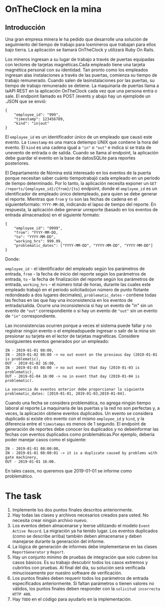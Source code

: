 # OnTheClock en la mina

## Introducción

Una gran empresa minera le ha pedido que desarrolle una solución de seguimiento del tiempo de trabajo para losmineros que trabajan para ellos bajo tierra. La aplicación se llamará OnTheClock y utilizará Ruby On Rails.

Los mineros ingresan a su lugar de trabajo a través de puertas equipadas con lectores de tarjetas magnéticas.Cada empleado tiene una tarjeta magnética personal con su identidad. Tan pronto como los empleados ingresan alas instalaciones a través de las puertas, comienza su tiempo de trabajo remunerado. Cuando salen de lasinstalaciones por las puertas, su tiempo de trabajo remunerado se detiene. La maquinaria de puertas llama a laAPI REST en la aplicación OnTheClock cada vez que una persona entra o sale. El endpoint llamado es POST /events y abajo hay un ejemplode un .JSON que se envió:

```
{
	"employee_id": "999",
	"timestamp": 123456789,
	"kind": "in|out"
}
```

El `employee_id` es un identificador único de un empleado que causó este evento. La `timestamp` es una marca detiempo UNIX que contiene la hora del evento. El `kind` es una cadena igual a `"in"`  o `"out"`  e indica si se trata de unevento de entrada o de salida. Cuando se llama al endpoint, la aplicación debe guardar el evento en la base de datosSQLite para reportes posteriores.

El Departamento de Nómina está interesado en los eventos de la puerta porque necesitan saber cuánto tiempotrabajó cada empleado en un período de tiempo determinado. Por lo tanto, la aplicación necesita exponer un `GET /reports/{employee_id}/{from}/{to}` endpoint, donde el `employee_id`  es un identificador de empleado único delempleado, para quien se debe generar el reporte. Mientras que `from` y `to` son las fechas de cadena en el siguienteformato: `YYYY-MM-DD`, indicando el lapso de tiempo del reporte. En respuesta, la aplicación debe generar unreporte (basado en los eventos de entrada almacenados) en el siguiente formato:

```
{
	"employee_id": "9999", 
	"from": "YYYY-MM-DD,
	"to": "YYYY-MM-DD", 
	"working_hrs": 999.99,
	"problematic_dates": ["YYYY-MM-DD", "YYYY-MM-DD", "YYYY-MM-DD"]
}
```

Donde:

`employee_id` - el identificador del empleado según los parámetros de entrada,
`from` - la fecha de inicio del reporte según los parámetros de entrada,
`to` - la fecha de finalización del reporte según los parámetros de entrada, 
`working_hrs` - el número total de horas, durante las cuales este empleado trabajó en el período solicitado(un número de punto flotante redondeado a dos lugares decimales),
`problematic_dates` -  contiene todas las fechas en las que hay una inconsistencia en los eventos de entrada/salida. Ocurre una inconsistencia si hay un evento de "in"  sin un evento de `"out"` correspondiente o si hay un evento de `"out"` sin un evento de `"in"`  correspondiente.

Las inconsistencias ocurren porque a veces el sistema puede fallar y no registrar ningún evento o el empleadopuede ingresar o salir de la mina sin presionar su tarjeta en el lector de tarjetas magnéticas. Considere lossiguientes eventos generados por un empleado:

```
IN - 2019-01-01 08:00,
IN - 2019-01-02 08:00 -> no out event on the previous day (2019-01-01 is problematic),
OUT - 2019-01-02 16:00,
IN - 2019-01-03 08:00 -> no out event that day (2019-01-03 is problematic),
OUT - 2019-01-04 16:00 -> no in event that day (2019-01-04 is problematic).

La secuencia de eventos anterior debe proporcionar lo siguiente problematic_dates: [2019-01-01, 2019-01-03,2019-01-04].
```

Cuando una fecha se considera problemática, no agrega ningún tiempo laboral al reporte.La maquinaria de las puertas y la red no son perfectas y, a veces, la aplicación obtiene eventos duplicados. Un evento se considera duplicado si existe otro evento con el mismo `employee_id`  y `kind`, y la diferencia entre el `timestamps` es menos de 1 segundo. El endpoint de generación de reportes debe conocer los duplicados y no debeinformar las fechas con eventos duplicados como problemáticas.Por ejemplo, debería poder manejar casos como el siguiente:

```
IN - 2019-01-01 08:00:00,
IN - 2019-01-01 08:00:01 -> it is a duplicate caused by problems with gate machinery,
OUT - 2019-01-01 16:00.
```

En tales casos, no queremos que 2019-01-01 se informe como problemático.

# The task

1. Implemente los dos puntos finales descritos anteriormente.
2. Hay todas las clases y archivos necesarios creados para usted. No necesita crear ningún archivo nuevo.
3. Los eventos deben almacenarse y leerse utilizando el modelo `Event` `Active Record`. La migración ya ha tenido lugar. Los eventos duplicados (como se describe arriba) también deben almacenarse y deben manejarse durante la generación del informe.
4. La lógica de generación de informes debe implementarse en las clases `ReportGenerator` y `Report`.
5. Hay un conjunto mínimo de pruebas de integración que solo cubren los casos básicos. Es su trabajo descubrir todos los casos extremos y cubrirlos con pruebas. Al final del día, su solución será verificada minuciosamente por nuestro software de verificación.
6. Los puntos finales deben requerir todos los parámetros de entrada especificados anteriormente. Si faltan parámetros o tienen valores no válidos, los puntos finales deben responder con la `solicitud incorrecta HTTP 400`.
7. Hay `TODO` en el código para ayudarlo en la implementación.
